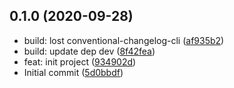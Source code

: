 ## 0.1.0 (2020-09-28)

* build: lost conventional-changelog-cli ([af935b2](https://github.com/posthtml/posthtml-boolean-attributes/commit/af935b2))
* build: update dep dev ([8f42fea](https://github.com/posthtml/posthtml-boolean-attributes/commit/8f42fea))
* feat: init project ([934902d](https://github.com/posthtml/posthtml-boolean-attributes/commit/934902d))
* Initial commit ([5d0bbdf](https://github.com/posthtml/posthtml-boolean-attributes/commit/5d0bbdf))



